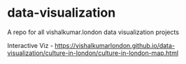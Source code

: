 # data-visualization
A repo for all vishalkumar.london data visualization projects


Interactive Viz - https://vishalkumarlondon.github.io/data-visualization/culture-in-london/culture-in-london-map.html
